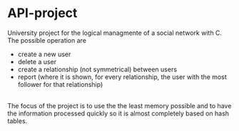 # API-project
University project for the logical managmente of a social network with C.
The possible operation are
<ul>
  <li>create a new user</li>
  <li>delete a user</li>
  <li>create a relationship (not symmetrical) between users</li>
<li>report (where it is shown, for every relationship, the user with the most follower for that relationship)</li>
</ul><br>
The focus of the project is to use the the least memory possible and to have the information processed quickly so it is almost completely based on hash tables.

